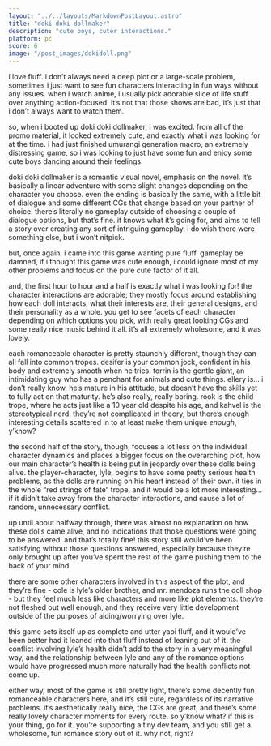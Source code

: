 ```yaml
---
layout: "../../layouts/MarkdownPostLayout.astro"
title: "doki doki dollmaker"
description: "cute boys, cuter interactions."
platform: pc
score: 6
image: "/post_images/dokidoll.png"
---
```

i love fluff. i don’t always need a deep plot or a large-scale problem, sometimes i just want to see fun characters interacting in fun ways without any issues. when i watch anime, i usually pick adorable slice of life stuff over anything action-focused. it’s not that those shows are bad, it’s just that i don’t always want to watch them.

so, when i booted up doki doki dollmaker, i was excited. from all of the promo material, it looked extremely cute, and exactly what i was looking for at the time. i had just finished umurangi generation macro, an extremely distressing game, so i was looking to just have some fun and enjoy some cute boys dancing around their feelings.

doki doki dollmaker is a romantic visual novel, emphasis on the novel. it’s basically a linear adventure with some slight changes depending on the character you choose. even the ending is basically the same, with a little bit of dialogue and some different CGs that change based on your partner of choice. there’s literally no gameplay outside of choosing a couple of dialogue options, but that’s fine. it knows what it’s going for, and aims to tell a story over creating any sort of intriguing gameplay. i do wish there were something else, but i won’t nitpick.

but, once again, i came into this game wanting pure fluff. gameplay be damned, if i thought this game was cute enough, i could ignore most of my other problems and focus on the pure cute factor of it all.

and, the first hour to hour and a half is exactly what i was looking for! the character interactions are adorable; they mostly focus around establishing how each doll interacts, what their interests are, their general designs, and their personality as a whole. you get to see facets of each character depending on which options you pick, with really great looking CGs and some really nice music behind it all. it’s all extremely wholesome, and it was lovely.

each romanceable character is pretty staunchly different, though they can all fall into common tropes. desifer is your common jock, confident in his body and extremely smooth when he tries. torrin is the gentle giant, an intimidating guy who has a penchant for animals and cute things. ellery is… i don’t really know, he’s mature in his attitude, but doesn’t have the skills yet to fully act on that maturity. he’s also really, really boring. rook is the child trope, where he acts just like a 10 year old despite his age, and kahvel is the stereotypical nerd. they’re not complicated in theory, but there’s enough interesting details scattered in to at least make them unique *enough*, y’know?

the second half of the story, though, focuses a lot less on the individual character dynamics and places a bigger focus on the overarching plot, how our main character’s health is being put in jeopardy over these dolls being alive. the player-character, lyle, begins to have some pretty serious health problems, as the dolls are running on his heart instead of their own. it ties in the whole “red strings of fate” trope, and it would be a lot more interesting… if it didn’t take away from the character interactions, and cause a lot of random, unnecessary conflict.

up until about halfway through, there was almost no explanation on how these dolls came alive, and no indications that those questions were going to be answered. and that’s totally fine! this story still would’ve been satisfying without those questions answered, especially because they’re only brought up after you’ve spent the rest of the game pushing them to the back of your mind.

there are some other characters involved in this aspect of the plot, and they’re fine - cole is lyle’s older brother, and mr. mendoza runs the doll shop - but they feel much less like characters and more like plot elements. they’re not fleshed out well enough, and they receive very little development outside of the purposes of aiding/worrying over lyle.

this game sets itself up as complete and utter yaoi fluff, and it would’ve been better had it leaned into that fluff instead of leaning out of it. the conflict involving lyle’s health didn’t add to the story in a very meaningful way, and the relationship between lyle and any of the romance options would have progressed much more naturally had the health conflicts not come up.

either way, most of the game is still pretty light, there’s some decently fun romanceable characters here, and it’s still cute, regardless of its narrative problems. it’s aesthetically really nice, the CGs are great, and there’s some really lovely character moments for every route. so y’know what? if this is your thing, go for it. you’re supporting a tiny dev team, and you still get a wholesome, fun romance story out of it. why not, right?
